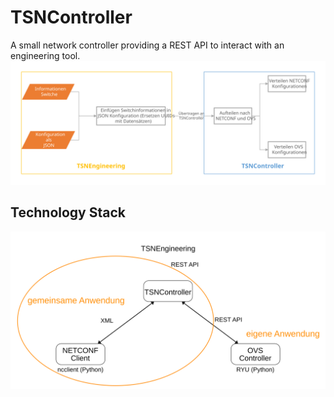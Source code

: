 # TSNController

A small network controller providing a REST API to interact with an engineering tool.
![tsnReleaseSystem](./doc/img/Verteilung_Konfiguration.svg "System Overview")

## Technology Stack
![tsnReleaseSystem](./doc/img/struktur_controller.svg )